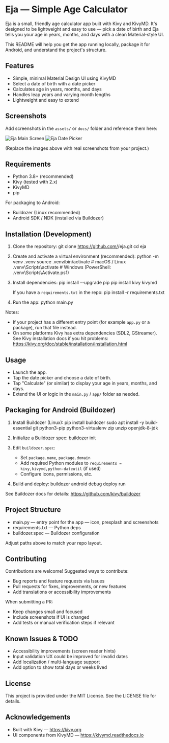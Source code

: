 # Eja — Simple Age Calculator

Eja is a small, friendly age calculator app built with Kivy and KivyMD. It's designed to be lightweight and easy to use — pick a date of birth and Eja tells you your age in years, months, and days with a clean Material-style UI.

This README will help you get the app running locally, package it for Android, and understand the project's structure.

## Features

- Simple, minimal Material Design UI using KivyMD
- Select a date of birth with a date picker
- Calculates age in years, months, and days
- Handles leap years and varying month lengths
- Lightweight and easy to extend

## Screenshots

Add screenshots in the `assets/` or `docs/` folder and reference them here:

![Eja Main Screen](docs/screenshot-main.png)
![Eja Date Picker](docs/screenshot-datepicker.png)

(Replace the images above with real screenshots from your project.)

## Requirements

- Python 3.8+ (recommended)
- Kivy (tested with 2.x)
- KivyMD
- pip

For packaging to Android:
- Buildozer (Linux recommended)
- Android SDK / NDK (installed via Buildozer)

## Installation (Development)

1. Clone the repository:
   git clone https://github.com/<your-username>/eja.git
   cd eja

2. Create and activate a virtual environment (recommended):
   python -m venv .venv
   source .venv/bin/activate  # macOS / Linux
   .venv\Scripts\activate     # Windows (PowerShell: .venv\Scripts\Activate.ps1)

3. Install dependencies:
   pip install --upgrade pip
   pip install kivy kivymd

   If you have a `requirements.txt` in the repo:
   pip install -r requirements.txt

4. Run the app:
   python main.py

Notes:
- If your project has a different entry point (for example `app.py` or a package), run that file instead.
- On some platforms Kivy has extra dependencies (SDL2, GStreamer). See Kivy installation docs if you hit problems: https://kivy.org/doc/stable/installation/installation.html

## Usage

- Launch the app.
- Tap the date picker and choose a date of birth.
- Tap "Calculate" (or similar) to display your age in years, months, and days.
- Extend the UI or logic in the `main.py` / `app/` folder as needed.

## Packaging for Android (Buildozer)

1. Install Buildozer (Linux):
   pip install buildozer
   sudo apt install -y build-essential git python3-pip python3-virtualenv zip unzip openjdk-8-jdk

2. Initialize a Buildozer spec:
   buildozer init

3. Edit `buildozer.spec`:
   - Set `package.name`, `package.domain`
   - Add required Python modules to `requirements = kivy,kivymd,python-dateutil` (if used)
   - Configure icons, permissions, etc.

4. Build and deploy:
   buildozer android debug deploy run

See Buildozer docs for details: https://github.com/kivy/buildozer

## Project Structure 


- main.py — entry point for the app
— icon, presplash and screenshots
- requirements.txt — Python deps 
- buildozer.spec — Buildozer configuration

Adjust paths above to match your repo layout.

## Contributing

Contributions are welcome! Suggested ways to contribute:

- Bug reports and feature requests via Issues
- Pull requests for fixes, improvements, or new features
- Add translations or accessibility improvements

When submitting a PR:
- Keep changes small and focused
- Include screenshots if UI is changed
- Add tests or manual verification steps if relevant

## Known Issues & TODO

- Accessibility improvements (screen reader hints)
- Input validation UX could be improved for invalid dates
- Add localization / multi-language support
- Add option to show total days or weeks lived

## License

This project is provided under the MIT License. See the LICENSE file for details.

## Acknowledgements

- Built with Kivy — https://kivy.org
- UI components from KivyMD — https://kivymd.readthedocs.io
